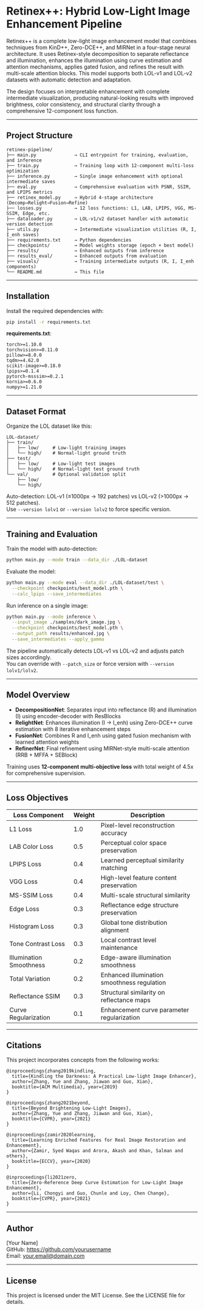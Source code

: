 # Retinex++: Hybrid Low-Light Image Enhancement Pipeline

Retinex++ is a complete low-light image enhancement model that combines techniques from KinD++, Zero-DCE++, and MIRNet in a four-stage neural architecture. It uses Retinex-style decomposition to separate reflectance and illumination, enhances the illumination using curve estimation and attention mechanisms, applies gated fusion, and refines the result with multi-scale attention blocks. This model supports both LOL-v1 and LOL-v2 datasets with automatic detection and adaptation.

The design focuses on interpretable enhancement with complete intermediate visualization, producing natural-looking results with improved brightness, color consistency, and structural clarity through a comprehensive 12-component loss function.

---

## Project Structure
```
retinex-pipeline/  
├── main.py              → CLI entrypoint for training, evaluation, and inference  
├── train.py             → Training loop with 12-component multi-loss optimization  
├── inference.py         → Single image enhancement with optional intermediate saves  
├── eval.py              → Comprehensive evaluation with PSNR, SSIM, and LPIPS metrics  
├── retinex_model.py     → Hybrid 4-stage architecture (Decomp→Relight→Fusion→Refine)  
├── losses.py            → 12 loss functions: L1, LAB, LPIPS, VGG, MS-SSIM, Edge, etc.  
├── dataloader.py        → LOL-v1/v2 dataset handler with automatic version detection  
├── utils.py             → Intermediate visualization utilities (R, I, I_enh saves)  
├── requirements.txt     → Python dependencies  
├── checkpoints/         → Model weights storage (epoch + best model)  
├── results/             → Enhanced outputs from inference  
├── results_eval/        → Enhanced outputs from evaluation  
├── visuals/             → Training intermediate outputs (R, I, I_enh components)  
└── README.md            → This file  
```

---

## Installation
Install the required dependencies with:

```bash
pip install -r requirements.txt
```

**requirements.txt**:
```
torch>=1.10.0
torchvision>=0.11.0
pillow>=8.0.0
tqdm>=4.62.0
scikit-image>=0.18.0
lpips>=0.1.4
pytorch-msssim>=0.2.1
kornia>=0.6.0
numpy>=1.21.0
```

---

## Dataset Format
Organize the LOL dataset like this:

```
LOL-dataset/  
├── train/
│   ├── low/     # Low-light training images
│   └── high/    # Normal-light ground truth
├── test/
│   ├── low/     # Low-light test images  
│   └── high/    # Normal-light test ground truth
└── val/         # Optional validation split
    ├── low/
    └── high/
```

Auto-detection: LOL-v1 (≤1000px → 192 patches) vs LOL-v2 (>1000px → 512 patches).  
Use `--version lolv1` or `--version lolv2` to force specific version.

---

## Training and Evaluation
Train the model with auto-detection:

```bash
python main.py --mode train --data_dir ./LOL-dataset
```

Evaluate the model:

```bash
python main.py --mode eval --data_dir ./LOL-dataset/test \
  --checkpoint checkpoints/best_model.pth \
  --calc_lpips --save_intermediates
```

Run inference on a single image:

```bash
python main.py --mode inference \
  --input_image ./samples/dark_image.jpg \
  --checkpoint checkpoints/best_model.pth \
  --output_path results/enhanced.jpg \
  --save_intermediates --apply_gamma
```

The pipeline automatically detects LOL-v1 vs LOL-v2 and adjusts patch sizes accordingly.  
You can override with `--patch_size` or force version with `--version lolv1/lolv2`.

---

## Model Overview
- **DecompositionNet**: Separates input into reflectance (R) and illumination (I) using encoder-decoder with ResBlocks  
- **RelightNet**: Enhances illumination (I → I_enh) using Zero-DCE++ curve estimation with 8 iterative enhancement steps  
- **FusionNet**: Combines R and I_enh using gated fusion mechanism with learned attention weights  
- **RefinerNet**: Final refinement using MIRNet-style multi-scale attention (RRB + MFFA + SEBlock)  

Training uses **12-component multi-objective loss** with total weight of 4.5x for comprehensive supervision.

---

## Loss Objectives

| Loss Component          | Weight | Description                                  |
|--------------------------|--------|----------------------------------------------|
| L1 Loss                 | 1.0    | Pixel-level reconstruction accuracy          |
| LAB Color Loss          | 0.5    | Perceptual color space preservation          |
| LPIPS Loss              | 0.4    | Learned perceptual similarity matching       |
| VGG Loss                | 0.4    | High-level feature content preservation      |
| MS-SSIM Loss            | 0.4    | Multi-scale structural similarity            |
| Edge Loss               | 0.3    | Reflectance edge structure preservation      |
| Histogram Loss          | 0.3    | Global tone distribution alignment           |
| Tone Contrast Loss      | 0.3    | Local contrast level maintenance             |
| Illumination Smoothness | 0.2    | Edge-aware illumination smoothness           |
| Total Variation         | 0.2    | Enhanced illumination smoothness regulation  |
| Reflectance SSIM        | 0.3    | Structural similarity on reflectance maps    |
| Curve Regularization    | 0.1    | Enhancement curve parameter regularization   |

---

## Citations
This project incorporates concepts from the following works:

```
@inproceedings{zhang2019kindling,
  title={Kindling the Darkness: A Practical Low-light Image Enhancer},
  author={Zhang, Yue and Zhang, Jiawan and Guo, Xian},
  booktitle={ACM Multimedia}, year={2019}
}

@inproceedings{zhang2021beyond,
  title={Beyond Brightening Low-Light Images},
  author={Zhang, Yue and Zhang, Jiawan and Guo, Xian},
  booktitle={CVPR}, year={2021}
}

@inproceedings{zamir2020learning,
  title={Learning Enriched Features for Real Image Restoration and Enhancement},
  author={Zamir, Syed Waqas and Arora, Akash and Khan, Salman and others},
  booktitle={ECCV}, year={2020}
}

@inproceedings{li2021zero,
  title={Zero-Reference Deep Curve Estimation for Low-Light Image Enhancement},
  author={Li, Chongyi and Guo, Chunle and Loy, Chen Change},
  booktitle={CVPR}, year={2021}
}
```

---

## Author
[Your Name]  
GitHub: https://github.com/yourusername  
Email: your.email@domain.com  

---

## License
This project is licensed under the MIT License. See the LICENSE file for details.
